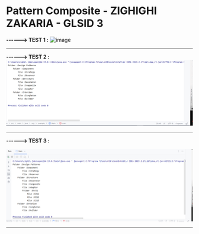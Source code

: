 # Pattern Composite - ZIGHIGHI ZAKARIA - GLSID 3
**------> TEST 1 :** 
![image](https://github.com/zighighizakaria/DesignPatternsTps2024/assets/99823896/f66b5c60-ce57-4358-a7b2-8992d9391df7)

----------------

**------> TEST 2 :**
![img.png](img.png)

-------------
**------> TEST 3 :**

![img_1.png](img_1.png)

--------------


